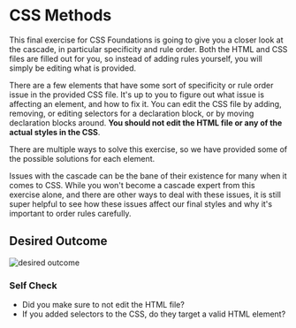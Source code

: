 # CSS Methods

This final exercise for CSS Foundations is going to give you a closer look at
the cascade, in particular specificity and rule order. Both the HTML and CSS
files are filled out for you, so instead of adding rules yourself, you will
simply be editing what is provided.

There are a few elements that have some sort of specificity or rule order issue
in the provided CSS file. It's up to you to figure out what issue is affecting
an element, and how to fix it. You can edit the CSS file by adding, removing,
or editing selectors for a declaration block, or by moving declaration blocks
around. **You should not edit the HTML file or any of the actual styles in the
CSS**.

There are multiple ways to solve this exercise, so we have provided some of the
possible solutions for each element.

Issues with the cascade can be the bane of their existence for many when it
comes to CSS. While you won't become a cascade expert from this exercise alone,
and there are other ways to deal with these issues, it is still super helpful
to see how these issues affect our final styles and why it's important to order
rules carefully.

## Desired Outcome

![desired outcome](./desired-outcome.png)

### Self Check

- Did you make sure to not edit the HTML file?
- If you added selectors to the CSS, do they target a valid HTML element?
